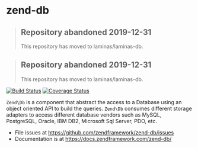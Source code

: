 # zend-db

> ## Repository abandoned 2019-12-31
>
> This repository has moved to laminas/laminas-db.

> ## Repository abandoned 2019-12-31
>
> This repository has moved to laminas/laminas-db.

[![Build Status](https://secure.travis-ci.org/zendframework/zend-db.svg?branch=master)](https://secure.travis-ci.org/zendframework/zend-db)
[![Coverage Status](https://coveralls.io/repos/github/zendframework/zend-db/badge.svg?branch=master)](https://coveralls.io/github/zendframework/zend-db?branch=master)

`Zend\Db` is a component that abstract the access to a Database using an object
oriented API to build the queries. `Zend\Db` consumes different storage adapters
to access different database vendors such as MySQL, PostgreSQL, Oracle, IBM DB2,
Microsoft Sql Server, PDO, etc.

- File issues at https://github.com/zendframework/zend-db/issues
- Documentation is at https://docs.zendframework.com/zend-db/
